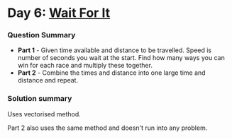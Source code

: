 # Day 6: [Wait For It](https://adventofcode.com/2023/day/6)

### Question Summary
- **Part 1** - Given time available and distance to be travelled. Speed is number of seconds you wait at the start. Find how many ways you can win for each race and multiply these together. 
- **Part 2** - Combine the times and distance into one large time and distance and repeat. 

### Solution summary 

Uses vectorised method. 

Part 2 also uses the same method and doesn't run into any problem. 
